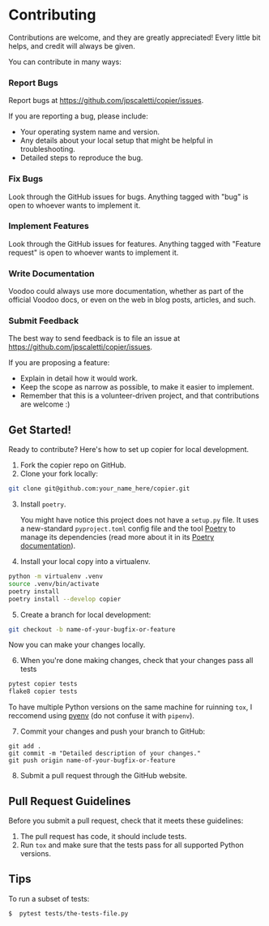 # Contributing

Contributions are welcome, and they are greatly appreciated! Every
little bit helps, and credit will always be given.

You can contribute in many ways:

### Report Bugs

Report bugs at <https://github.com/jpscaletti/copier/issues>.

If you are reporting a bug, please include:

-   Your operating system name and version.
-   Any details about your local setup that might be helpful in
    troubleshooting.
-   Detailed steps to reproduce the bug.

### Fix Bugs

Look through the GitHub issues for bugs. Anything tagged with "bug" is
open to whoever wants to implement it.

### Implement Features

Look through the GitHub issues for features. Anything tagged with
"Feature request" is open to whoever wants to implement it.

### Write Documentation

Voodoo could always use more documentation, whether as part of the
official Voodoo docs, or even on the web in blog posts, articles, and
such.

### Submit Feedback

The best way to send feedback is to file an issue at
<https://github.com/jpscaletti/copier/issues>.

If you are proposing a feature:

-   Explain in detail how it would work.
-   Keep the scope as narrow as possible, to make it easier to implement.
-   Remember that this is a volunteer-driven project, and that
    contributions are welcome :)

## Get Started!

Ready to contribute? Here's how to set up copier for local development.

1.  Fork the copier repo on GitHub.
2.  Clone your fork locally:

```bash
git clone git@github.com:your_name_here/copier.git
```

3.  Install `poetry`. 

	You might have notice this project does not have a `setup.py` file.
	It uses a new-standard `pyproject.toml` config file and the tool
	[Poetry](https://poetry.eustace.io/) to manage its dependencies
	(read more about it in its [Poetry documentation](https://poetry.eustace.io/docs/cli/#install)).

4.  Install your local copy into a virtualenv. 

```bash
python -m virtualenv .venv
source .venv/bin/activate
poetry install
poetry install --develop copier
```

5.  Create a branch for local development:

```bash
git checkout -b name-of-your-bugfix-or-feature
```

Now you can make your changes locally.

6.  When you're done making changes, check that your changes pass all tests

```bash
pytest copier tests
flake8 copier tests
```

To have multiple Python versions on the same machine for ruinning `tox`, I reccomend
using [pyenv](https://github.com/pyenv/pyenv) (do not confuse it with `pipenv`).

7.  Commit your changes and push your branch to GitHub:

```
git add .
git commit -m "Detailed description of your changes."
git push origin name-of-your-bugfix-or-feature
```

8.  Submit a pull request through the GitHub website.


## Pull Request Guidelines

Before you submit a pull request, check that it meets these guidelines:

1.  The pull request has code, it should include tests.
2.  Run `tox` and make sure that the tests pass for all supported Python
    versions.

## Tips

To run a subset of tests:

    $  pytest tests/the-tests-file.py
